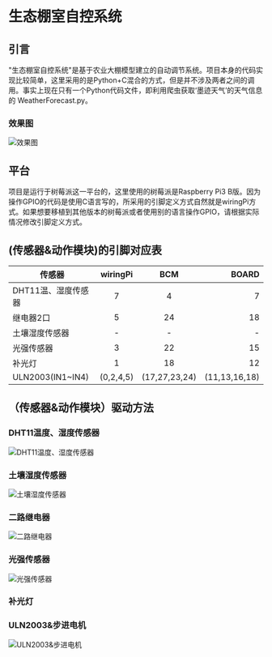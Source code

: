 # 生态棚室自控系统

## 引言
"生态棚室自控系统"是基于农业大棚模型建立的自动调节系统。项目本身的代码实现比较简单，这里采用的是Python+C混合的方式，但是并不涉及两者之间的调用。事实上现在只有一个Python代码文件，即利用爬虫获取‘墨迹天气’的天气信息的 WeatherForecast.py。
### 效果图
![效果图](https://github.com/tianlei124/Greenhouse-automatic-control-system/raw/master/photos/效果图.JPG)

## 平台
项目是运行于树莓派这一平台的，这里使用的树莓派是Raspberry Pi3 B版。因为操作GPIO的代码是使用C语言写的，所采用的引脚定义方式自然就是wiringPi方式。如果想要移植到其他版本的树莓派或者使用别的语言操作GPIO，请根据实际情况修改引脚定义方式。

## (传感器&动作模块)的引脚对应表
|    传感器        | wiringPi| BCM         | BOARD |
| ---------------- | :-----: | :---------: | ----: |
|DHT11温、湿度传感器|    7    |  4          |  7    |
|    继电器2口     |    5    |  24         |  18   |
| 土壤湿度传感器    |    -    |  -          |   -   |
|    光强传感器    |    3    | 22          |   15  |
|    补光灯        |    1    | 18          |   12  |
|ULN2003(IN1~IN4)|(0,2,4,5)|(17,27,23,24)|(11,13,16,18)|

## （传感器&动作模块）驱动方法

### DHT11温度、湿度传感器
![DHT11温度、湿度传感器](https://github.com/tianlei124/Greenhouse-automatic-control-system/raw/master/photos/DHT11温、湿度传感器.JPG)

### 土壤湿度传感器
![土壤湿度传感器](https://github.com/tianlei124/Greenhouse-automatic-control-system/raw/master/photos/土壤湿度传感器.JPG)

### 二路继电器
![二路继电器](https://github.com/tianlei124/Greenhouse-automatic-control-system/raw/master/photos/二路继电器.JPG)

### 光强传感器
![光强传感器](https://github.com/tianlei124/Greenhouse-automatic-control-system/raw/master/photos/光强传感器.JPG)

### 补光灯

### ULN2003&步进电机
![ULN2003&步进电机](https://github.com/tianlei124/Greenhouse-automatic-control-system/raw/master/photos/ULN2003&步进电机.JPG)
